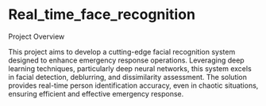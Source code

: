 # Real_time_face_recognition
Project Overview

This project aims to develop a cutting-edge facial recognition system designed to enhance emergency response operations. Leveraging deep learning techniques, particularly deep neural networks, this system excels in facial detection, deblurring, and dissimilarity assessment. The solution provides real-time person identification accuracy, even in chaotic situations, ensuring efficient and effective emergency response.



